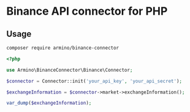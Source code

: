 # Binance API connector for PHP

## Usage

```bash
composer require armino/binance-connector
```

```php
<?php

use Armino\BinanceConnector\Binance\Connector;

$connector = Connector::init('your_api_key', 'your_api_secret');

$exchangeInformation = $connector->market->exchangeInformation();

var_dump($exchangeInformation);

```
